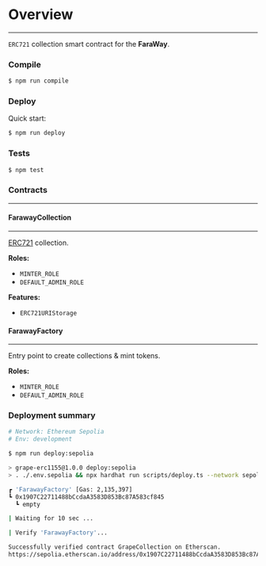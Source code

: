 # Overview

---

`ERC721` collection smart contract for the **FaraWay**.

### Compile

```bash
$ npm run compile
```

### Deploy

Quick start:

```bash
$ npm run deploy
```

### Tests

```bash
$ npm test
```

### Contracts
---


#### FarawayCollection
---

[ERC721](https://docs.openzeppelin.com/contracts/4.x/erc721) collection.

**Roles:**

- `MINTER_ROLE`
- `DEFAULT_ADMIN_ROLE`

**Features:**

- `ERC721URIStorage`


#### FarawayFactory
---

Entry point to create collections & mint tokens.

**Roles:**

- `MINTER_ROLE`
- `DEFAULT_ADMIN_ROLE`


### Deployment summary

```bash
# Network: Ethereum Sepolia
# Env: development

$ npm run deploy:sepolia

> grape-erc1155@1.0.0 deploy:sepolia
> . ./.env.sepolia && npx hardhat run scripts/deploy.ts --network sepolia

┏ 'FarawayFactory' [Gas: 2,135,397] 
┗ 0x1907C22711488bCcdaA3583D853Bc87A583cf845
  ┗ empty

| Waiting for 10 sec ...

| Verify 'FarawayFactory'...

Successfully verified contract GrapeCollection on Etherscan.
https://sepolia.etherscan.io/address/0x1907C22711488bCcdaA3583D853Bc87A583cf845#code
```